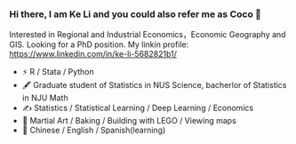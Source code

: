 ### Hi there, I am Ke Li and you could also refer me as Coco 👋
Interested in Regional and Industrial Economics，Economic Geography and GIS. Looking for a PhD position. My linkin profile: https://www.linkedin.com/in/ke-li-5682821b1/


- ⚡ R / Stata / Python
- 🖋 Graduate student of Statistics in NUS Science, bacherlor of Statistics in NJU Math
- ✍️ Statistics / Statistical Learning / Deep Learning / Economics
- 🏃 Martial Art / Baking / Building with LEGO / Viewing maps
- 🍻 Chinese / English / Spanish(learning)
  

